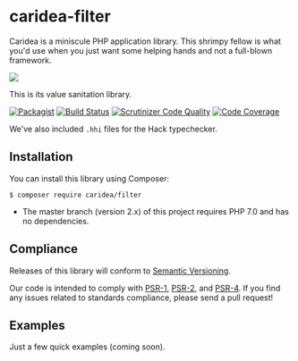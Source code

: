 # caridea-filter
Caridea is a miniscule PHP application library. This shrimpy fellow is what you'd use when you just want some helping hands and not a full-blown framework.

![](http://libreworks.com/caridea-100.png)

This is its value sanitation library.

[![Packagist](https://img.shields.io/packagist/v/caridea/filter.svg)](https://packagist.org/packages/caridea/filter)
[![Build Status](https://travis-ci.org/libreworks/caridea-filter.svg)](https://travis-ci.org/libreworks/caridea-filter)
[![Scrutinizer Code Quality](https://scrutinizer-ci.com/g/libreworks/caridea-filter/badges/quality-score.png?b=master)](https://scrutinizer-ci.com/g/libreworks/caridea-filter/?branch=master)
[![Code Coverage](https://scrutinizer-ci.com/g/libreworks/caridea-filter/badges/coverage.png?b=master)](https://scrutinizer-ci.com/g/libreworks/caridea-filter/?branch=master)

We've also included `.hhi` files for the Hack typechecker.

## Installation

You can install this library using Composer:

```console
$ composer require caridea/filter
```

* The master branch (version 2.x) of this project requires PHP 7.0 and has no dependencies.

## Compliance

Releases of this library will conform to [Semantic Versioning](http://semver.org).

Our code is intended to comply with [PSR-1](http://www.php-fig.org/psr/psr-1/), [PSR-2](http://www.php-fig.org/psr/psr-2/), and [PSR-4](http://www.php-fig.org/psr/psr-4/). If you find any issues related to standards compliance, please send a pull request!

## Examples

Just a few quick examples (coming soon).
